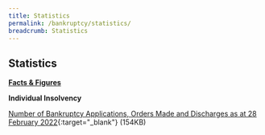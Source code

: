 ```yaml
---
title: Statistics
permalink: /bankruptcy/statistics/
breadcrumb: Statistics
---
```

Statistics
---

<u><b>Facts & Figures</b></u>

**Individual Insolvency**

[Number of Bankruptcy Applications, Orders Made and Discharges as at 28 February 2022](/files/NumberofBankruptcyApplicationsOrdersMadeandDischarges(Feb2022).pdf/){:target="_blank"} (154KB)